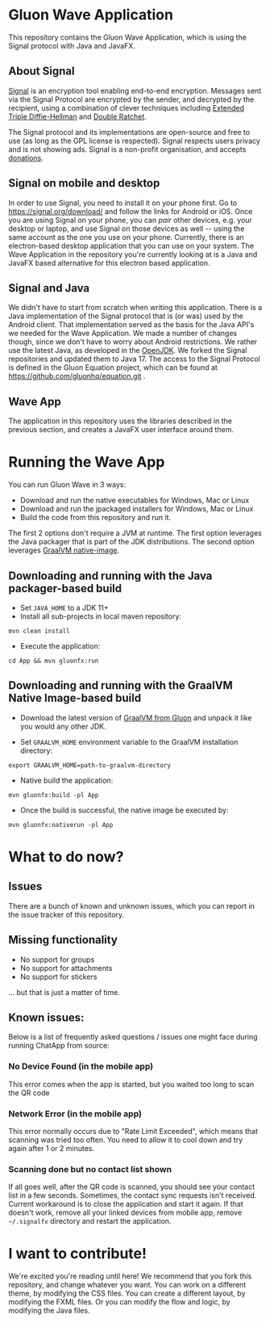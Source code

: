 Gluon Wave Application
====

This repository contains the Gluon Wave Application, which is using the 
Signal protocol with Java and JavaFX.

About Signal
------------

[Signal](https:/signal.org) is an encryption tool enabling end-to-end
encryption. Messages sent via the Signal Protocol are encrypted by the
sender, and decrypted by the recipient, using a combination of clever
techniques including [Extended Triple Diffie-Hellman](https://signal.org/docs/specifications/x3dh/)
and [Double Ratchet](https://signal.org/docs/specifications/doubleratchet/).

The Signal protocol and its implementations are open-source and free to
use (as long as the GPL license is respected). Signal respects users privacy
and is not showing ads. Signal is a non-profit organisation, and accepts
[donations](https://signal.org/donate).

Signal on mobile and desktop
----------------------------

In order to use Signal, you need to install it on your phone first.
Go to https://signal.org/download/ and follow the links for Android or
iOS. Once you are using Signal on your phone, you can _pair_ other
devices, e.g. your desktop or laptop, and use Signal on those devices as
well -- using the same account as the one you use on your phone.
Currently, there is an electron-based desktop application that you can
use on your system. The Wave Application in the repository you're 
currently looking at is a Java and JavaFX based alternative for this electron
based application.

Signal and Java
---------------

We didn't have to start from scratch when writing this application.
There is a Java implementation of the Signal protocol that is (or was) used by
the Android client. That implementation served as the basis for the Java
API's we needed for the Wave Application. We made a number of changes though,
since we don't have to worry about Android restrictions. We rather use
the latest Java, as developed in the [OpenJDK](https://openjdk.java.net).
We forked the Signal repositories and updated them to Java 17.
The access to the Signal Protocol is defined in the Gluon Equation
project, which can be found at https://github.com/gluonhq/equation.git .

Wave App
--------

The application in this repository uses the libraries described in the
previous section, and creates a JavaFX user interface around them.

Running the Wave App
====================

You can run Gluon Wave in 3 ways:

* Download and run the native executables for Windows, Mac or Linux
* Download and run the jpackaged installers for Windows, Mac or Linux
* Build the code from this repository and run it.

The first 2 options don't require a JVM at runtime. The first option leverages
the Java packager that is part of the JDK distributions.
The second option leverages [GraalVM native-image](https://graalvm.org).

Downloading and running with the Java packager-based build
----------------------------------------------------------

* Set `JAVA_HOME` to a JDK 11+
* Install all sub-projects in local maven repository:
```
mvn clean install
```
* Execute the application:
```
cd App && mvn gluonfx:run
```

Downloading and running with the GraalVM Native Image-based build
-----------------------------------------------------------------

* Download the latest version of [GraalVM from Gluon](https://github.com/gluonhq/graal/releases/latest) and unpack it like you would any other JDK.

* Set `GRAALVM_HOME` environment variable to the GraalVM installation directory:
```
export GRAALVM_HOME=path-to-graalvm-directory
```

* Native build the application:
```
mvn gluonfx:build -pl App
```
* Once the build is successful, the native image be executed by:
```
mvn gluonfx:nativerun -pl App
```

What to do now?
===============

Issues
------

There are a bunch of known and unknown issues, which you can report in
the issue tracker of this repository.

Missing functionality
---------------------
* No support for groups
* No support for attachments
* No support for stickers

... but that is just a matter of time.

Known issues:
-------------
Below is a list of frequently asked questions / issues one might face during running ChatApp from source:

### No Device Found (in the mobile app)

This error comes when the app is started, but you waited too long to scan the QR code

### Network Error (in the mobile app)

This error normally occurs due to "Rate Limit Exceeded", which means that scanning was tried too often.
You need to allow it to cool down and try again after 1 or 2 minutes.

### Scanning done but no contact list shown

If all goes well, after the QR code is scanned, you should see your contact list in a few
seconds. Sometimes, the contact sync requests isn't received. 
Current workaround is to close the application and start it again.
If that doesn't work, remove all your linked devices from mobile app, remove `~/.signalfx` directory and restart the application.

I want to contribute!
=====================
We're excited you're reading until here! We recommend that you fork this repository, and change
whatever you want. You can work on a different theme, by modifying the CSS files. You can
create a different layout, by modifying the FXML files. Or you can modify the flow and logic,
by modifying the Java files.

